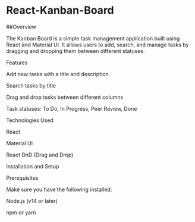 # React-Kanban-Board

##Overview

The Kanban Board is a simple task management application built using React and Material UI. It allows users to add, search, and manage tasks by dragging and dropping them between different statuses.

Features

Add new tasks with a title and description

Search tasks by title

Drag and drop tasks between different columns

Task statuses: To Do, In Progress, Peer Review, Done

Technologies Used

React

Material UI

React DnD (Drag and Drop)

Installation and Setup

Prerequisites

Make sure you have the following installed:

Node.js (v14 or later)

npm or yarn
